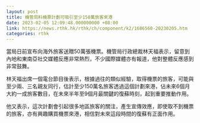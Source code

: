 ```yaml
---
layout: post
title: 機管局料機票計劃可吸引至少150萬旅客來港
date: 2023-02-05 12:09:48.000000000 +08:00
link: https://news.rthk.hk/rthk/ch/component/k2/1686560-20230205.htm
categories: rthk
---
```


當局日前宣布向海外旅客送贈50萬張機票。機管局行政總裁林天福表示，留意到內地和東南亞社交媒體反應非常熱烈，不少國際媒體亦有報道，他對整體反應感到非常鼓舞。

林天福出席一個電台節目後表示，根據過往的類似經驗，取得機票的旅客，可能與至少兩、三名親友同行，估計至少150萬名旅客透過這個計劃來港，佔未來6個月大約一成旅客數目，在未來半年至9個月最關鍵的復蘇時刻，起到重要推動作用。

他又表示，這次計劃會引起很多地區旅客的關注，產生宣傳效應，即使取不到機票的旅客，亦有興趣購買機票來港，相信對未來這段時間的復蘇有正面作用。
